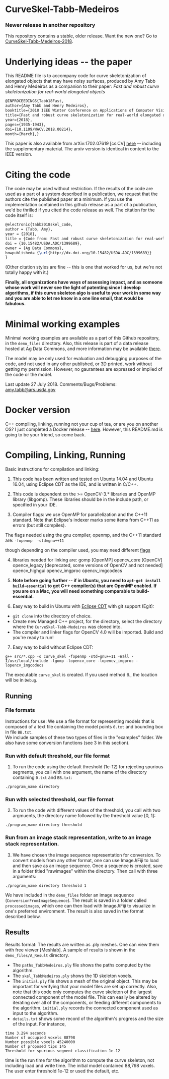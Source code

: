 # CurveSkel-Tabb-Medeiros

### Newer release in another repository
This repository contains a stable, older release.  Want the new one?  Go to [CurveSkel-Tabb-Medeiros-2018](https://github.com/amy-tabb/CurveSkel-Tabb-Medeiros-2018).

# Underlying ideas -- the paper

This README file is to accompany code for curve skeletonization of elongated objects that may have noisy surfaces, produced by Amy Tabb and Henry Medeiros as a companion to their paper:
	*Fast and robust curve skeletonization for real-world elongated objects*
````latex
@INPROCEEDINGS{Tabb18Fast,
author={Amy Tabb and Henry Medeiros},
booktitle={2018 IEEE Winter Conference on Applications of Computer Vision (WACV)},
title={Fast and robust curve skeletonization for real-world elongated objects},
year={2018},
pages={1935-1943},
doi={10.1109/WACV.2018.00214},
month={March},}
````

This paper is also available from arXiv:1702.07619 [cs.CV] [here](https://arxiv.org/pdf/1702.07619.pdf) -- including the supplementary material.  The arxiv version is identical in content to the IEEE version.

# Citing the code

The code may be used without restriction. If the results of the code are used as a part of a system described in a publication, we request that the authors cite the published paper at a minimum.  If you use the implementation contained in this github release as a part of a publication, we'd be thrilled if you cited the code release as well.  The citation for the code itself is: 

````latex
@electronic{tabb2018skel_code,
author = {Tabb, Amy},
year = {2018},
title = {Code from: Fast and robust curve skeletonization for real-world elongated objects},
doi = {10.15482/USDA.ADC/1399689},
owner = {Ag Data Commons},
howpublished= {\url{http://dx.doi.org/10.15482/USDA.ADC/1399689}}
} 
````

(Other citation styles are fine -- this is one that worked for us, but we're not totally happy with it.)

**Finally, all organizations have ways of assessing impact, and as someone whose work will never see the light of patenting since I develop algorithms, if this curve skeleton algo is useful to your work in some way and you are able to let me know in a one line email, that would be fabulous.**

# Minimal working examples
Minimal working examples are available as a part of this Github repository, in the `demo_files` directory.  Also, this release is part of a data release hosted at Ag Data Commons, and more information may be available [there](http://dx.doi.org/10.15482/USDA.ADC/1399689).

The model may be only used for evaluation and debugging purposes of the code, and not used in any other published, or 3D printed, work without getting my permission. However, no gaurantees are expressed or implied of the code or the model.

Last update 27 July 2018.
Comments/Bugs/Problems: amy.tabb@ars.usda.gov

# Docker version

C++ compiling, linking, running not your cup of tea, or are you on another OS?  I just completed a Docker release -- [here](https://hub.docker.com/r/amytabb/curveskel-tabb-medeiros-docker/).  However, this README.md is going to be your friend, so come back.

# Compiling, Linking, Running
Basic instructions for compilation and linking:

1. This code has been written and tested on Ubuntu 14.04 and Ubuntu 16.04, using Eclipse CDT as the IDE, and is written in C/C++.  


2. This code is dependent on the >= OpenCV-3.* libraries and OpenMP library (libgomp).  These libraries should be in the include path, or specified in your IDE.


3. Compiler flags: we use OpenMP for parallelization and the C++11 standard.  Note that Eclipse's indexer marks some items from C++11 as errors (but still compiles).  

The flags needed using the gnu compiler, openmp, and the C++11 standard are: `-fopenmp  -std=gnu++11`

though depending on the compiler used, you may need different [flags](https://www.dartmouth.edu/~rc/classes/intro_openmp/compile_run.html)
	
4. 	libraries needed for linking are:
	gomp   [OpenMP]
	opencv_core [OpenCV]
	opencv_legacy [deprecated, some versions of OpenCV and not needed] 
	opencv_highgui
	opencv_imgproc
	opencv_imgcodecs

5. **Note before going further -- if in Ubuntu, you need to `apt-get install build-essential` to get C++ compiler(s) that are OpenMP enabled.  If you are on a Mac, you will need something comparable to build-essential.**
	
6. Easy way to build in Ubuntu with [Eclipse CDT](https://www.eclipse.org/cdt/) with git support (Egit): 
- `git clone` into the directory of choice.  
- Create new Managed C++ project, for the directory, select the directory where the `CurveSkel-Tabb-Medeiros` was cloned into.
- The compiler and linker flags for OpenCV 4.0 will be imported.  Build and you're ready to run!

7. Easy way to build without Eclipse CDT:

```
g++ src/*.cpp -o curve_skel -fopenmp -std=gnu++11 -Wall -I/usr/local/include -lgomp -lopencv_core -lopencv_imgproc -lopencv_imgcodecs
```

The executable `curve_skel` is created.  If you used method 6., the location will be in `Debug`.

## Running

### File formats 
 
Instructions for use:
We use a file format for representing models that is composed of a text file containing the model points `0.txt` and bounding box in file `BB.txt`.  
We include samples of these two types of files in the "examples" folder.  We also have some conversion functions (see 3 in this section).

### Run with default threshold, our file format
1. To run the code using the default threshold (1e-12) for rejecting spurious segments, you call with one argument, the name of the directory containing `0.txt` and `BB.txt`:
```
./program_name directory
```

### Run with selected threshold, our file format
2. To run the code with different values of the threshold, you call with two argmuents, the directory name followed by the threshold value [0, 1]:
```
./program_name directory threshold
```

### Run from an image stack representation, write to an image stack representation.
3. We have chosen the image sequence representation for conversion.  To convert models from any other format, one can use ImageJ/Fiji to load and then save as an image
sequence.  Once a sequence is created, save in a folder titled "rawimages" within the directory.  Then call with three arguments:
```
./program_name directory threshold 1
```

We have included in the `demo_files` folder an image sequence (`ConversionFromImageSequence`).  The result is saved in a folder called `processedimages`, which one can then load with ImageJ/Fiji to visualize in
one's preferred environment.  The result is also saved in the format described below.

## Results

Results format:
The results are written as .ply meshes.  One can view them with free viewer [Meshlab].  A sample of results is shown in the `demo_files/A_Result` directory.

- The `paths_TabbMedeiros.ply` file shows the paths computed by the algorithm.
- The `skel_TabbMedeiros.ply` shows the 1D skeleton voxels.
- The `initial.ply` file shows a mesh of the original object.  This may be important for verifying that your model files are set up correctly.  Also, note that this code only computes the curve skeleton of the largest connected component of the model file. This can easily be altered by iterating over all of the components, or feeding different components to the algorithm. `initial.ply` records the connected component used as input to the algorithm.
- `details.txt` shows some record of the algorithm's progress and the size of the input.  For instance, 
```
time 3.294 seconds 
Number of occupied voxels 88798
Number possible voxels 45240000
Number of proposed tips 145
Threshold for spurious segment classification 1e-12
```
time is the run time for the algorithm to compute the curve skeleton, not including load and write time.  The initial model contained 88,798 voxels.  The user enter threshold 1e-12 or used the default, etc.




